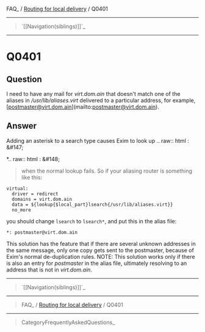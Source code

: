 FAQ\_ / [Routing for local delivery](FAQ/Routing_for_local_delivery) /
Q0401

* * * * *

> \`[[Navigation(siblings)]]\`\_

* * * * *

Q0401
=====

Question
--------

I need to have any mail for *virt.dom.ain* that doesn't match one of the
aliases in */usr/lib/aliases.virt* delivered to a particular address,
for example,
[[postmaster@virt.dom.ain](mailto:postmaster@virt.dom.ain)](mailto:postmaster@virt.dom.ain).

Answer
------

Adding an asterisk to a search type causes Exim to look up .. raw:: html
:   &\#147;

\*.. raw:: html
:   &\#148;

> when the normal lookup fails. So if your aliasing router is something
> like this:

    virtual:
      driver = redirect
      domains = virt.dom.ain
      data = ${lookup{$local_part}lsearch{/usr/lib/aliases.virt}}
      no_more

you should change `lsearch` to `lsearch*`, and put this in the alias
file:

    *: postmaster@virt.dom.ain

This solution has the feature that if there are several unknown
addresses in the same message, only one copy gets sent to the
postmaster, because of Exim's normal de-duplication rules. NOTE: This
solution works only if there is also an entry for *postmaster* in the
alias file, ultimately resolving to an address that is not in
*virt.dom.ain*.

* * * * *

> \`[[Navigation(siblings)]]\`\_

* * * * *

> FAQ\_ / [Routing for local delivery](FAQ/Routing_for_local_delivery) /
> Q0401

* * * * *

> CategoryFrequentlyAskedQuestions\_
